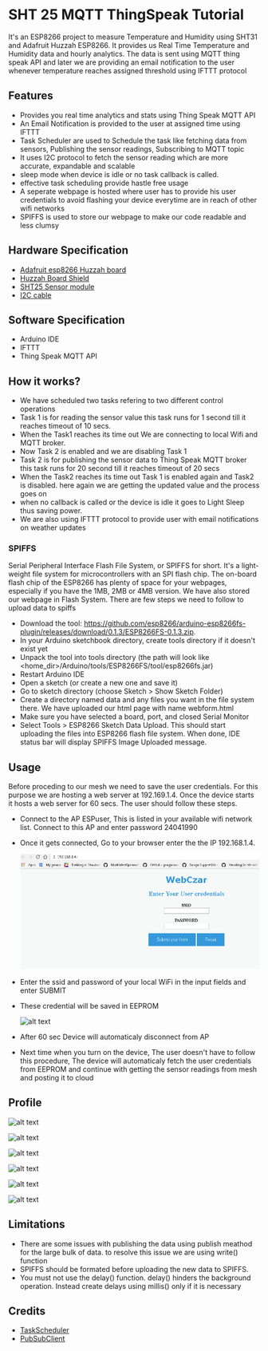 # SHT 25 MQTT  ThingSpeak Tutorial

It's an ESP8266 project to measure Temperature and Humidity using SHT31 and Adafruit Huzzah ESP8266. It provides us Real Time    Temperature and Humidity data and hourly analytics. The data is sent using MQTT thing speak API and later we are providing an email notification to the user whenever temperature reaches assigned threshold using IFTTT protocol

## Features 

  - Provides you real time analytics and stats using Thing Speak MQTT API 
  - An Email Notification is provided to the user at assigned time using IFTTT 
  - Task Scheduler are used to Schedule the task like fetching data from sensors, Publishing the sensor readings, Subscribing to MQTT       topic 
  - It uses I2C protocol to fetch the sensor reading which are more accurate, expandable and scalable
  - sleep mode when device is idle or no task callback is called.
  - effective task scheduling provide hastle free usage
  - A seperate webpage is hosted where user has to provide his user credentials to avoid flashing your device everytime are in reach of other wifi networks
  - SPIFFS is used to store our webpage to make our code readable and less clumsy

## Hardware Specification
  - [Adafruit esp8266 Huzzah board](https://www.adafruit.com/product/2471)
  - [Huzzah Board Shield](https://store.ncd.io/product/i2c-shield-for-adafruit-huzzah-esp8266-integrated-usb-and-i2c-port/)
  - [SHT25 Sensor module](https://store.ncd.io/product/sht25-humidity-and-temperature-sensor-%C2%B11-8rh-%C2%B10-2c-i2c-mini-module/)
  - [I2C cable](https://store.ncd.io/product/i%C2%B2c-cable/)
 

## Software Specification
 - Arduino IDE 
 - IFTTT
 - Thing Speak MQTT API 

## How it works?

  -  We have scheduled two tasks refering to two different control operations
  - Task 1 is for reading the sensor value this task runs for 1 second till it reaches timeout of 10 secs.
  - When the Task1 reaches its time out We are connecting to local Wifi and MQTT broker. 
  - Now Task 2 is enabled and we are disabling Task 1 
  - Task 2 is for publishing the sensor data to Thing Speak MQTT broker this task runs for 20 second till it reaches timeout of 20 secs 
  - When the Task2 reaches its time out Task 1 is enabled again and Task2 is disabled. here again we are getting the updated value and       the process goes on   
  - when no callback is called or the device is idle it goes to Light Sleep thus saving power.
  - We are also using IFTTT protocol to provide user with email notifications on weather updates
  
### SPIFFS
  Serial Peripheral Interface Flash File System, or SPIFFS for short. It's a light-weight file system for microcontrollers with an SPI flash chip. The on-board flash chip of the ESP8266 has plenty of space for your webpages, especially if you have the 1MB, 2MB or 4MB version. We have also stored our webpage in Flash System. There are few steps we need to follow to upload data to spiffs
  
  - Download the tool: https://github.com/esp8266/arduino-esp8266fs-plugin/releases/download/0.1.3/ESP8266FS-0.1.3.zip.
  - In your Arduino sketchbook directory, create tools directory if it doesn't exist yet
  - Unpack the tool into tools directory (the path will look like <home_dir>/Arduino/tools/ESP8266FS/tool/esp8266fs.jar)
  - Restart Arduino IDE
  - Open a sketch (or create a new one and save it)
  - Go to sketch directory (choose Sketch > Show Sketch Folder)
  - Create a directory named data and any files you want in the file system there. We have uploaded our html page with name         webform.html
  - Make sure you have selected a board, port, and closed Serial Monitor
  - Select Tools > ESP8266 Sketch Data Upload. This should start uploading the files into ESP8266 flash file system. When done,      IDE status bar will display SPIFFS Image Uploaded message.

## Usage

Before proceding to our mesh we need to save the user credentials. For this purpose we are hosting a web server at 192.169.1.4. Once the device starts it hosts a web server for 60 secs. The user should follow these steps.
    

 - Connect to the AP ESPuser, This is listed in your available wifi network list. Connect to this AP and enter password 24041990 
 - Once it gets connected, Go to your browser enter the the IP 192.168.1.4. 

    ![alt text](https://github.com/ncdcommunity/ESP-ThingspeakMQTT/blob/master/Capture10.png "ESP8266 WebForm")
  
 - Enter the ssid and password of your local WiFi in the input fields and enter SUBMIT
 
 - These credential will be saved in EEPROM
 
    ![alt text](https://github.com/vbshightime/ESP-ThingspeakMQTT/blob/master/Capture8.PNG "Local Wifi Connection")
 
 
 - After 60 sec Device will automaticaly disconnect from AP 
 
 - Next time when you turn on the device, The user doesn't have to follow this procedure, The device will automaticaly fetch the user      credentials from EEPROM and continue with getting the sensor readings from mesh and posting it to cloud


## Profile

![alt text](https://github.com/vbshightime/ESP-ThingspeakMQTT/blob/master/Capture1.PNG "Task1 - Reading values from SHT25")

![alt text](https://github.com/vbshightime/ESP-ThingspeakMQTT/blob/master/Capture2.PNG "Task2 - Publishing values to ThingSpeak")

![alt text](https://github.com/vbshightime/ESP-ThingspeakMQTT/blob/master/Capture3.PNG "ThingSpeak TempC graph")

![alt text](https://github.com/vbshightime/ESP-ThingspeakMQTT/blob/master/Capture4.PNG "ThingSpeak TempF graph")

![alt text](https://github.com/vbshightime/ESP-ThingspeakMQTT/blob/master/Capture6.PNG "ThingSpeak Humidity graph")

![alt text](https://github.com/vbshightime/ESP-ThingspeakMQTT/blob/master/Capture9.PNG "IFTTT email Notification")


## Limitations

- There are some issues with publishing the data using publish meathod for the large bulk of data. to resolve this issue we are using write() function  
- SPIFFS should be formated before uploading the new data to SPIFFS. 
- You must not use the delay() function. delay() hinders the background operation. Instead create delays using millis() only if it is necessary

## Credits

- [TaskScheduler](https://github.com/arkhipenko/TaskScheduler)
- [PubSubClient](https://pubsubclient.knolleary.net/)
